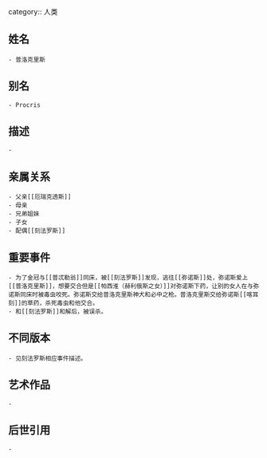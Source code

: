 category:: 人类
## 姓名
	- 普洛克里斯
## 别名
	- Procris
## 描述
	-
## 亲属关系
	- 父亲[[厄瑞克透斯]]
	- 母亲
	- 兄弟姐妹
	- 子女
	- 配偶[[刻法罗斯]]
## 重要事件
	- 为了金冠与[[普忒勒翁]]同床，被[[刻法罗斯]]发现，逃往[[弥诺斯]]处，弥诺斯爱上[[普洛克里斯]]，想要交合但是[[帕西淮（赫利俄斯之女）]]对弥诺斯下药，让别的女人在与弥诺斯同床时被毒虫咬死。弥诺斯交给普洛克里斯神犬和必中之枪。普洛克里斯交给弥诺斯[[喀耳刻]]的草药，杀死毒虫和他交合。
	- 和[[刻法罗斯]]和解后，被误杀。
## 不同版本
	- 见刻法罗斯相应事件描述。
## 艺术作品
	-
## 后世引用
	-

